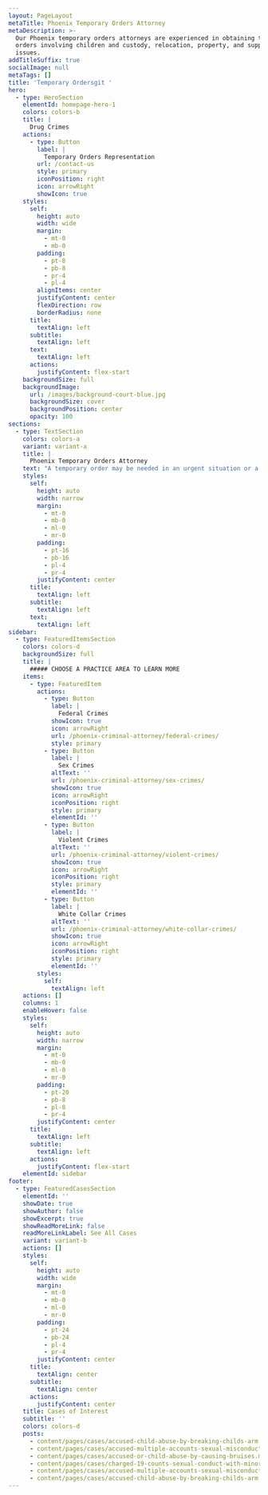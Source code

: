 ```yaml
---
layout: PageLayout
metaTitle: Phoenix Temporary Orders Attorney
metaDescription: >-
  Our Phoenix temporary orders attorneys are experienced in obtaining temporary
  orders involving children and custody, relocation, property, and support
  issues.
addTitleSuffix: true
socialImage: null
metaTags: []
title: 'Temporary Ordersgit '
hero:
  - type: HeroSection
    elementId: homepage-hero-1
    colors: colors-b
    title: |
      Drug Crimes
    actions:
      - type: Button
        label: |
          Temporary Orders Representation
        url: /contact-us
        style: primary
        iconPosition: right
        icon: arrowRight
        showIcon: true
    styles:
      self:
        height: auto
        width: wide
        margin:
          - mt-0
          - mb-0
        padding:
          - pt-8
          - pb-8
          - pr-4
          - pl-4
        alignItems: center
        justifyContent: center
        flexDirection: row
        borderRadius: none
      title:
        textAlign: left
      subtitle:
        textAlign: left
      text:
        textAlign: left
      actions:
        justifyContent: flex-start
    backgroundSize: full
    backgroundImage:
      url: /images/background-court-blue.jpg
      backgroundSize: cover
      backgroundPosition: center
      opacity: 100
sections:
  - type: TextSection
    colors: colors-a
    variant: variant-a
    title: |
      Phoenix Temporary Orders Attorney
    text: "A temporary order may be needed in an urgent situation or a time of crisis. At Blumberg & Associates, we understand that many of our clients face very difficult situations and often need aggressive, strategic support to achieve their ends in court. Our\_**Phoenix temporary orders attorneys**\_are experienced in obtaining temporary orders involving children and custody, relocation, property, and support issues.\n\nA temporary order may be necessary in a time of urgency. When you need immediate assistance and aggressive advocacy to protect your rights, contact our family law lawyers for an immediate consultation or case evaluation. Moving quickly to obtain a temporary order puts you in the driver’s seat regarding your children, property, and your security.\n\n## TEMPORARY ORDERS AT THE TIME OF DIVORCE\n\nWhen you decide to get a divorce, you may face financial struggles or need court-ordered assistance related to child custody. Some clients in dangerous situations may need additional support for their safety and security. We assist our clients in obtaining temporary relief in situations that demand immediacy. Cases may involve child custody, child support, spousal maintenance and property division. We can also help you obtain an order of protection if your case involves orders of protection.\n\n## CUSTODY AND TEMPORARY ORDERS\n\nYou can seek a temporary custody order for the duration of the divorce proceeding. It is very important to assert that you want this from the beginning, allowing you to secure the stability of your children as soon as possible. It may also have an effect on the final outcome of your case related to custody and parenting time. Our attorneys are aggressive in pursuing and obtaining temporary custody orders during divorce proceedings.\n\n## PROPERTY RIGHTS\n\nA temporary order allows you to freeze or seize funds so that one spouse does not go on a spending spree or destroy the assets you have accumulated during the marriage. A temporary order may address possession, use, and who is allowed to stay in the home during proceedings. Obtaining a temporary order during proceedings allows for stability until the judge can make a permanent order with the divorce decree.\n\nContact Blumberg & Associates\_for a consultation with an experienced Phoenix, Arizona, family law and parenting time lawyer.\n"
    styles:
      self:
        height: auto
        width: narrow
        margin:
          - mt-0
          - mb-0
          - ml-0
          - mr-0
        padding:
          - pt-16
          - pb-16
          - pl-4
          - pr-4
        justifyContent: center
      title:
        textAlign: left
      subtitle:
        textAlign: left
      text:
        textAlign: left
sidebar:
  - type: FeaturedItemsSection
    colors: colors-d
    backgroundSize: full
    title: |
      ##### CHOOSE A PRACTICE AREA TO LEARN MORE
    items:
      - type: FeaturedItem
        actions:
          - type: Button
            label: |
              Federal Crimes
            showIcon: true
            icon: arrowRight
            url: /phoenix-criminal-attorney/federal-crimes/
            style: primary
          - type: Button
            label: |
              Sex Crimes
            altText: ''
            url: /phoenix-criminal-attorney/sex-crimes/
            showIcon: true
            icon: arrowRight
            iconPosition: right
            style: primary
            elementId: ''
          - type: Button
            label: |
              Violent Crimes
            altText: ''
            url: /phoenix-criminal-attorney/violent-crimes/
            showIcon: true
            icon: arrowRight
            iconPosition: right
            style: primary
            elementId: ''
          - type: Button
            label: |
              White Collar Crimes
            altText: ''
            url: /phoenix-criminal-attorney/white-collar-crimes/
            showIcon: true
            icon: arrowRight
            iconPosition: right
            style: primary
            elementId: ''
        styles:
          self:
            textAlign: left
    actions: []
    columns: 1
    enableHover: false
    styles:
      self:
        height: auto
        width: narrow
        margin:
          - mt-0
          - mb-0
          - ml-0
          - mr-0
        padding:
          - pt-20
          - pb-8
          - pl-8
          - pr-4
        justifyContent: center
      title:
        textAlign: left
      subtitle:
        textAlign: left
      actions:
        justifyContent: flex-start
    elementId: sidebar
footer:
  - type: FeaturedCasesSection
    elementId: ''
    showDate: true
    showAuthor: false
    showExcerpt: true
    showReadMoreLink: false
    readMoreLinkLabel: See All Cases
    variant: variant-b
    actions: []
    styles:
      self:
        height: auto
        width: wide
        margin:
          - mt-0
          - mb-0
          - ml-0
          - mr-0
        padding:
          - pt-24
          - pb-24
          - pl-4
          - pr-4
        justifyContent: center
      title:
        textAlign: center
      subtitle:
        textAlign: center
      actions:
        justifyContent: center
    title: Cases of Interest
    subtitle: ''
    colors: colors-d
    posts:
      - content/pages/cases/accused-child-abuse-by-breaking-childs-arm.md
      - content/pages/cases/accused-multiple-accounts-sexual-misconduct.md
      - content/pages/cases/accused-or-child-abuse-by-causing-bruises.md
      - content/pages/cases/charged-19-counts-sexual-conduct-with-minor.md
      - content/pages/cases/accused-multiple-accounts-sexual-misconduct.md
      - content/pages/cases/accused-child-abuse-by-breaking-childs-arm.md
---
```

